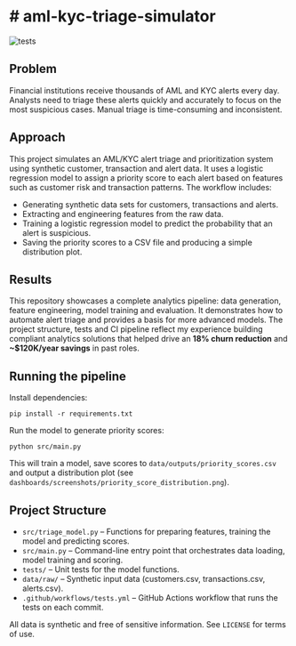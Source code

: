 # # aml-kyc-triage-simulator

![tests](https://github.com/vickymokshith/aml-kyc-triage-simulator/actions/workflows/tests.yml/badge.svg)

## Problem

Financial institutions receive thousands of AML and KYC alerts every day. Analysts need to triage these alerts quickly and accurately to focus on the most suspicious cases. Manual triage is time-consuming and inconsistent.

## Approach

This project simulates an AML/KYC alert triage and prioritization system using synthetic customer, transaction and alert data. It uses a logistic regression model to assign a priority score to each alert based on features such as customer risk and transaction patterns. The workflow includes:

- Generating synthetic data sets for customers, transactions and alerts.
- Extracting and engineering features from the raw data.
- Training a logistic regression model to predict the probability that an alert is suspicious.
- Saving the priority scores to a CSV file and producing a simple distribution plot.

## Results

This repository showcases a complete analytics pipeline: data generation, feature engineering, model training and evaluation. It demonstrates how to automate alert triage and provides a basis for more advanced models. The project structure, tests and CI pipeline reflect my experience building compliant analytics solutions that helped drive an **18% churn reduction** and **~$120K/year savings** in past roles.

## Running the pipeline

Install dependencies:

```
pip install -r requirements.txt
```

Run the model to generate priority scores:

```
python src/main.py
```

This will train a model, save scores to `data/outputs/priority_scores.csv` and output a distribution plot (see `dashboards/screenshots/priority_score_distribution.png`).

## Project Structure

- `src/triage_model.py` – Functions for preparing features, training the model and predicting scores.
- `src/main.py` – Command-line entry point that orchestrates data loading, model training and scoring.
- `tests/` – Unit tests for the model functions.
- `data/raw/` – Synthetic input data (customers.csv, transactions.csv, alerts.csv).
- `.github/workflows/tests.yml` – GitHub Actions workflow that runs the tests on each commit.

All data is synthetic and free of sensitive information. See `LICENSE` for terms of use.
